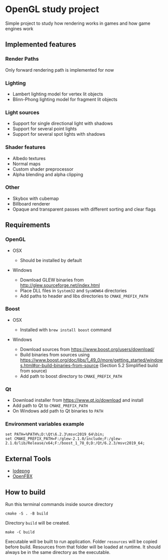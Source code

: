 # OpenGL study project

Simple project to study how rendering works in games and how
game engines work

## Implemented features

### Render Paths
Only forward rendering path is implemented for now

### Lighting
* Lambert lighting model for vertex lit objects
* Blinn-Phong lighting model for fragment lit objects

### Light sources
* Support for single directional light with shadows
* Support for several point lights
* Support for several spot lights with shadows

### Shader features
* Albedo textures
* Normal maps
* Custom shader preprocessor
* Alpha blending and alpha clipping

### Other
* Skybox with cubemap
* Billboard renderer
* Opaque and transparent passes with different sorting and clear flags

## Requirements

### OpenGL

* OSX
  * Should be installed by default

* Windows
  * Download GLEW binaries from http://glew.sourceforge.net/index.html
  * Place DLL files in `System32` and `SysWOW64` directories
  * Add paths to header and libs directories to `CMAKE_PREFIX_PATH`

### Boost

* OSX
  * Installed with `brew install boost` command

* Windows
  * Download sources from https://www.boost.org/users/download/
  * Build binaries from sources using https://www.boost.org/doc/libs/1_49_0/more/getting_started/windows.html#or-build-binaries-from-source (Section 5.2 Simplified build from source)
  * Add path to boost directory to `CMAKE_PREFIX_PATH`

### Qt
* Download installer from https://www.qt.io/download and install
* Add path to Qt to `CMAKE_PREFIX_PATH`
* On Windows add path to Qt binaries to `PATH`

### Environment variables example

```
set PATH=%PATH%;D:\Qt\6.2.3\msvc2019_64\bin;
set CMAKE_PREFIX_PATH=F:/glew-2.1.0/include;F:/glew-2.1.0/lib/Release/x64;F:/boost_1_78_0;D:/Qt/6.2.3/msvc2019_64;
```

## External Tools

* [lodepng](https://github.com/lvandeve/lodepng)
* [OpenFBX](https://github.com/nem0/OpenFBX)

## How to build

Run this terminal commands inside source directory

```
cmake -S . -B build
```

Directory `build` will be created.

```
make -C build
```

Executable will be built to run application. Folder
`resources` will be copied before build.
Resources from that folder will be loaded at runtime.
It should always be in the same directory as the executable.
